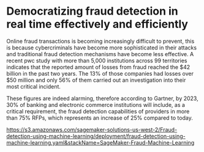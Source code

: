 # Democratizing fraud detection in real time effectively and efficiently

Online fraud transactions is becoming increasingly difficult to prevent, this is because cybercriminals have become more sophisticated in their attacks and traditional fraud detection mechanisms have become less effective.
A recent pwc study with more than 5,000 institutions across 99 territories indicates that the reported amount of losses from fraud reached the $42 billion in the past two years.
The 13% of those companies had losses over $50 million and only 56% of them carried out an investigation into their most critical incident.

These figures are indeed alarming, therefore according to Gartner, by 2023, 30% of banking and electronic commerce institutions will include, as a critical requirement, the fraud detection capabilities of providers in more than 75% RFPs, which represents an increase of 25% compared to today.

https://s3.amazonaws.com/sagemaker-solutions-us-west-2/Fraud-detection-using-machine-learning/deployment/fraud-detection-using-machine-learning.yaml&stackName=SageMaker-Fraud-Machine-Learning